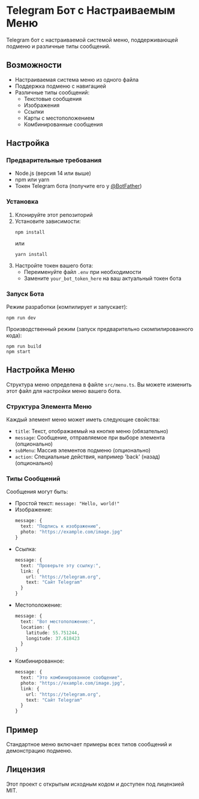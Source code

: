 # Telegram Бот с Настраиваемым Меню

Telegram бот с настраиваемой системой меню, поддерживающей подменю и различные типы сообщений.

## Возможности

- Настраиваемая система меню из одного файла
- Поддержка подменю с навигацией
- Различные типы сообщений:
  - Текстовые сообщения
  - Изображения
  - Ссылки
  - Карты с местоположением
  - Комбинированные сообщения

## Настройка

### Предварительные требования

- Node.js (версия 14 или выше)
- npm или yarn
- Токен Telegram бота (получите его у [@BotFather](https://t.me/BotFather))

### Установка

1. Клонируйте этот репозиторий
2. Установите зависимости:
   ```
   npm install
   ```
   или
   ```
   yarn install
   ```
3. Настройте токен вашего бота:
   - Переименуйте файл `.env` при необходимости
   - Замените `your_bot_token_here` на ваш актуальный токен бота

### Запуск Бота

Режим разработки (компилирует и запускает):
```
npm run dev
```

Производственный режим (запуск предварительно скомпилированного кода):
```
npm run build
npm start
```

## Настройка Меню

Структура меню определена в файле `src/menu.ts`. Вы можете изменить этот файл для настройки меню вашего бота.

### Структура Элемента Меню

Каждый элемент меню может иметь следующие свойства:

- `title`: Текст, отображаемый на кнопке меню (обязательно)
- `message`: Сообщение, отправляемое при выборе элемента (опционально)
- `subMenu`: Массив элементов подменю (опционально)
- `action`: Специальные действия, например 'back' (назад) (опционально)

### Типы Сообщений

Сообщения могут быть:

- Простой текст: `message: "Hello, world!"`
- Изображение: 
  ```typescript
  message: {
    text: "Подпись к изображению",
    photo: "https://example.com/image.jpg"
  }
  ```
- Ссылка:
  ```typescript
  message: {
    text: "Проверьте эту ссылку:",
    link: {
      url: "https://telegram.org",
      text: "Сайт Telegram"
    }
  }
  ```
- Местоположение:
  ```typescript
  message: {
    text: "Вот местоположение:",
    location: {
      latitude: 55.751244,
      longitude: 37.618423
    }
  }
  ```
- Комбинированное:
  ```typescript
  message: {
    text: "Это комбинированное сообщение",
    photo: "https://example.com/image.jpg",
    link: {
      url: "https://telegram.org",
      text: "Сайт Telegram"
    }
  }
  ```

## Пример

Стандартное меню включает примеры всех типов сообщений и демонстрацию подменю.

## Лицензия

Этот проект с открытым исходным кодом и доступен под лицензией MIT.
